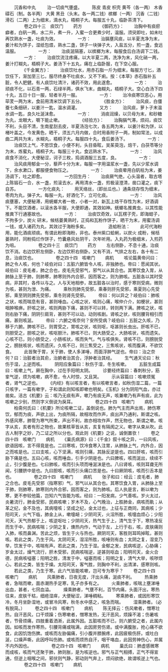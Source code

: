 <!-- { "loadSidebar": true } -->
　　沉香和中丸
　　 治一切痰气壅盛。
　　陈皮 青皮 枳壳 黄芩（各一两） 木香 礞石（制。各半两） 大黄 黑丑（头末。各一两二钱）槟榔（一两） 沉香（二钱） 滑石（二两）上为细末，滴水丸，梧桐子大。每服五十丸，临卧茶清下。
　　
　　卷之四十三　痰饮门
　　药方
　　
　　《御药方》：
　　治胸中有痰瘀癖者，白矾一两，水二升，煮一升，入蜜一合更煮少时，温服。须臾即吐，如未吐再饮熟水一盏，吐痰为效。
　　
　　一方：
　　治膈壅风痰，以半夏洗净为末，姜汁和为饼子，湿纸包煨，熟水二盏，饼子一块弹子大，入盐五分，煎一盏，食远温服。
　　
　　一方：
　　治痰涎隔塞，以槟榔为末，每服食后白汤调下二钱。
　　
　　一方：
　　治痰饮流注疼痛，以大半夏二两，洗净为末，风化硝一两，姜汁打糊丸，梧桐子大。姜汤下十五丸，痛在上临卧服，在下空心服。
　　
　　《千金翼方》：
　　治痰饮吐水，用赤石脂一斤为细末，每服方寸匕，酒饮任下，渐加至三匕，服尽终身不吐痰水，又不下痢。按：《本草》赤石脂补五脏，令人肥健。有人痰饮吐清汁，诸药不效，用此遂愈。
　　
　　一方：
　　治顽痰不化，以石青一两，石绿半两，俱水飞末，曲糊丸，梧桐子大。空心白汤下四十丸，五日十日一服，轻者半月一服。
　　
　　一方：
　　治冷痰寒饮恶心，用荜茇一两为末，食前用清米饮调下五分。
　　
　　《胜金方》：
　　治风痰，白僵蚕七条细研，以姜汁一匙，温水调灌。
　　
　　又方：
　　治风痰，萝卜子末温水调一匙，良久吐涎沫愈。
　　
　　一方：
　　消痰润燥，以贝母为末，和砂糖为丸，龙眼大，嚼下能止嗽。
　　
　　《经验方》：
　　治胸膈气滞，烦闷，痰饮不利，头目不清，生南星刮去皮，半夏汤泡七次，各五两为末，以姜汁和为饼，以楮叶盖之，今发黄色，晒干，须五六月内做，合时用香附子一两，制如常法，以成曲二两共为末，水糊丸，梧桐子大。每服四十丸，食后姜汤下。
　　
　　一方：
　　治痰饮上气，不思饮食，小便不利，头目昏眩，吴茱萸泡，焙干，白茯苓等分为末，炼蜜丸，梧桐子大。每服三十丸，食远熟水下。
　　
　　一方：
　　治风痰食不消化，大便秘涩，诃子三枚，捣调酒服三五度，良。
　　
　　一方：
　　治风痰用郁金一分，藜芦十分为末，每服一字用温浆水一盏，先以少浆水调下，余水漱口，都服便食物压之。
　　
　　一方：
　　治痰晕用白矾枯为末，姜汤调下，吐之即愈。
　　
　　一方回生丹：
　　治痰厥气绝，心头温者，取古塔上陈锻石一合，水一盏，煎滚去水，再用清水一盏，煎极滚澄清，凿口灌之，痰下自苏。
　　
　　一方化痰丸：
　　用天络丝，（即丝瓜也。）通条烧存性为细末，枣肉为丸，弹子大。每服一丸，好酒化下，立可化痰。
　　
　　一方：
　　治风痰壅塞，大便秘滞，用蜣螂大者一枚，小者一对，新瓦上烙干存性为末，好酒调下。不能饮酒者，以滚水各半服，大便即通，其效如神。蜣螂名推粪虫，以其性能推粪下行通塞故也。
　　
　　一方：
　　治痰饮奇效，以瓦楞子壳，即海蚶子，不拘多少，炭火 研末，候栝蒌黄熟时，正捣和瓦粉作饼子，晒干为末，用蜜汤调一钱，或入诸药为丸，其效过于海粉多矣。
　　
　　造蛤粉法：
　　此可代海粉用，能化酒痰顽痰。有谓此粉即海粉，非也。泰州紫口蛤蜊，以炭火 成粉，候栝蒌熟时，同粉捣烂作饼子，竹囊悬风处阴干，次年听用。入丸药为极细末，入煎药为咀。
　　
　　卷之四十三　痰饮门
　　药方
　　左右侧卧，不息十通，治痰饮不消。右边饮积左侧卧，左边饮积右侧卧。又有不消，气排之左右，各十有二息，治痰饮也。
　　
　　卷之四十四　咳嗽门
　　病机
　　咳论篇黄帝问曰：肺之令人咳，何也？岐伯对曰：五脏六腑皆令人咳，非独肺也。帝曰：愿闻其状。岐伯曰：皮毛者，肺之合也，皮毛先受邪气，邪气以从其合也。其寒饮食入胃，从肺脉上至于肺，则肺寒，肺寒则外内合邪，因而客之，则为肺咳。五脏各以其时受病，非其时，各传以与之。人与天地相参，故五脏各以治时，感于寒则受病，微则为咳，甚则为泄、为痛。
　　乘秋则肺先受邪，乘春则肝先受邪，乘夏则心先受邪，乘至阴则脾先受邪，乘冬则肾先受邪。
　　帝曰：何以异之？岐伯曰：肺咳之状，咳而喘息有音，甚则唾血。心咳之状，咳则心痛，喉仲介介，如梗状，甚则咽肿喉痹。肝咳之状，咳则两胁下痛，甚则不可以转，转则两下满。脾咳之状，咳则右胁下痛，阴阴引肩背，甚则不可以动，动则咳剧。肾咳之状，咳则腰背相引而痛，甚则咳涎。
　　帝曰：六腑之咳奈何？安所受病？岐伯曰：五脏之久咳，乃移于六腑。脾咳不已，则胃受之，胃咳之状，咳则呕，呕甚则长虫出。肝咳不已，则胆受之，胆咳之状，咳呕胆汁。肺咳不已，则大肠受之，大肠咳状，咳而遗矢。心咳不已，则小肠受之，小肠咳状，咳而失气，气与咳俱失。肾咳不已，则膀胱受之，膀胱咳状，咳而遗厌。久咳不已，则三焦受之，三焦咳状，咳而腹满，不欲饮食。
　　此皆聚于胃，关于肺，使人多涕唾，而面浮肿气逆也。帝曰：治之奈何？曰：治脏者治其俞，治腑者治其合，浮肿者治其经。
　　生气通天论曰：秋伤于湿，上逆而咳。
　　阴阳应象篇曰：秋伤于湿，冬生咳嗽。
　　五脏生成篇曰：咳嗽上气，厥在胸中，过在手阳明太阴。
　　诊要经终篇曰：春刺秋分，筋挛气逆，烦为咳嗽，病不愈，令人时惊，又且哭。
　　示从容篇曰：咳嗽烦冤者，肾气之逆也。
　　《内经》有以咳言者，有以咳嗽言者，如秋伤湿二篇，一篇只咳字，一篇有嗽字，子和谓此则知咳即嗽也明矣。《玉机》分为阴阳气血，亦过凿矣。洁古《机要》云：咳乃无痰有声，嗽乃有痰无声，咳兼嗽乃有声有痰，此为咳嗽之少别，然则字义倒说为戾耳。
　　
　　卷之四十四　咳嗽门
　　病机
　　柏斋何氏曰：《机要》所论咳嗽二证，盖倒说也。肺为气主而声出焉，肺伤寒饮，郁而为痰，声欲上出，为痰所隔，故相攻而作声，痰出声乃通利，斯谓之咳。外感风寒，肺管为寒气所束，声出不利，故亦相攻作声，然无物也，斯谓之嗽。咳字从亥，亥者有形之物也，故果核草皆从亥，亥复有隔阂之义。嗽字从束从吹。此古人制字之妙，乃二证之所以分也。观此则《机要》之说，诚倒置欤！
　　卷之四十四　咳嗽门
　　病机
　　《巢氏病源》曰：《千金》叙十咳之异，一曰风咳，欲语因咳，言不得竟是也。二曰寒咳，饮冷食寒入注胃，从肺脉上气，内外合，因之而咳是也。三曰支咳，心下坚满，咳则引痛，其脉反逆是也。四曰肝咳，咳而引胁下痛是也。五曰心咳，咳而唾血，引手少阴是也。六曰脾咳，咳而涎出，续续不止，引少腹是也。七曰肺咳，咳而引头项而唾涎沫是也。八曰肾咳，咳则耳聋无所闻，引腰脐中是也。九曰胆咳，咳而引头痛口苦是也。十曰厥阴咳，咳而引舌本是也。
　　
　　卷之四十四　咳嗽门
　　病机
　　张子和曰：经云：皮毛者，肺之合也。皮毛先受邪（指寒邪）气，邪气以从其合也。其寒饮食入胃，从肺脉上至于肺，则肺寒，肺寒则内外合邪，因而客之，则为肺咳。后人执是言，断以嗽为寒，更不参较他篇，岂知六气皆能为咳。经曰：一阳发病，少气善咳。岁火太过，炎暑流行，肺金受邪，民病咳嗽；岁木不及，心气晚治，上胜肺金，病咳而鼽；从革之纪，金不及也，其病嚏咳；坚成之纪，金太过也，上征与正商同，其病咳；少阳司天，火气下临，肺金上从，嗽嚏衄；少阴司天，火淫所胜，咳嚏血烦心；少阳司天，天气热郁于上，咳逆呕吐；少阴司天，热气生于上，清气生于下，寒热凌反而生于中，民病咳喘；少阴之复，燠热内作，气动于左，上行于右，咳，皮肤痛则入肺，咳而鼻渊。苦此之烦，皆生于火与热也。厥阴司天，客胜则耳鸣掉眩，甚则咳。若此之类，乃生于风。太阴司天，湿淫所胜，咳唾则有血；太阴之复，湿变乃举，饮发于中，咳喘有声。若此之类，乃生于湿。金郁之发，民病咳逆，心胁痛；岁金太过，燥气流行，肝木受邪，民病咳喘逆，逆甚则呕血；阳明司天，金火合德，民病咳嗌塞；阳明之胜，清发于中，嗌塞而咳；阳明之复，清气大举，咳哕烦心。若此之类，皆生于燥。太阳司天，客气胜，则胸中不利，出清涕，感寒则咳。
　　若此之类，乃生于寒。此六气皆能咳嗽，岂可专为寒乎？
　　卷之四十四　咳嗽门
　　病机
　　风乘肺者，日夜无度，汗出头痛，涎痰不利。
　　热乘肺者，急喘而嗽，面赤潮热手足寒，乳子亦多有之。
　　火乘肺者，咳喘上壅涕唾出血，甚者，七窍血溢。
　　燥乘肺者，气壅不利，百节内痛，头面汗出，寒热往来，皮肤干枯，细疮湿痒，大便秘涩，涕唾稠粘。
　　寒乘肺者，或因形寒饮冷，冬月坐卧湿地，或冒冷风寒，秋冬水中感之，咳急而喘。
　　湿乘肺者。（必有脱简。）
　　卷之四十四　咳嗽门
　　病机
　　陈无择云：伤风嗽者，憎寒壮热，自汗恶风，口干烦躁；伤寒嗽者，憎寒发热，无汗恶风，烦躁不渴；伤暑咳者，节骨烦痛，四肢重着洒淅，此属外因。五脏咳而不已，则六腑受之者，此属内因。如咳而发作寒热，引腰背痛或喘满，此因房劳伤肾。或中满腹胀，抢心痛不欲食，此因饥饱伤脾。或咳而左胁偏痛，引小腹并膝腕疼，此因疲极伤肝。或吐白涎，口燥声嘶，此因呼叫伤肺。或咳而烦热自汗，咽干咯血，此因劳神伤心，并属不内外因也。
　　
　　卷之四十四　咳嗽门
　　病机
　　巢氏曰：肺虚感微寒而成咳，咳而气还聚于肺，肺则胀，是为咳逆也。邪气与正气相搏，正气不得宣通，但逆上咽喉之间，邪伏则气静，邪动则气奔上，烦闷欲绝，故谓咳逆上气也。
　　
　　卷之四十四　咳嗽门
　　病机
